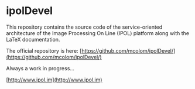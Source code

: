 # ipolDevel
This repository contains the source code of the service-oriented architecture of the Image Processing On Line (IPOL) platform along with the LaTeX documentation.

The official repository is here: [https://github.com/mcolom/ipolDevel/](https://github.com/mcolom/ipolDevel/)

Always a work in progress...

[http://www.ipol.im](http://www.ipol.im)

